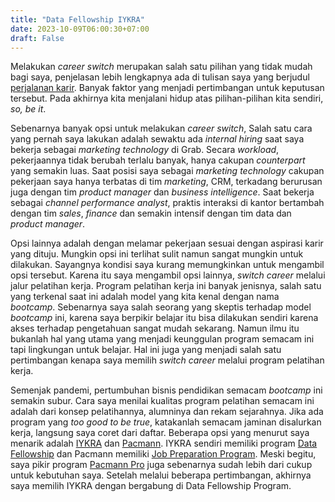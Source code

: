 ```yaml
---
title: "Data Fellowship IYKRA"
date: 2023-10-09T06:00:30+07:00
draft: False
---
```


Melakukan _career switch_ merupakan salah satu pilihan yang tidak mudah bagi saya, penjelasan lebih lengkapnya ada di tulisan saya yang berjudul [perjalanan karir](https://rifqiabidin.github.io/posts/perjalanan-karir/). Banyak faktor yang menjadi pertimbangan untuk keputusan tersebut. Pada akhirnya kita menjalani hidup atas pilihan-pilihan kita sendiri, _so, be it_.

Sebenarnya banyak opsi untuk melakukan _career switch_, Salah satu cara yang pernah saya lakukan adalah sewaktu ada _internal hiring_ saat saya bekerja sebagai _marketing technology_ di Grab. Secara _workload_, pekerjaannya tidak berubah terlalu banyak, hanya cakupan _counterpart_ yang semakin luas. Saat posisi saya sebagai _marketing technology_ cakupan pekerjaan saya hanya terbatas di tim _marketing_, CRM, terkadang berurusan juga dengan tim _product manager_ dan _business intelligence_. Saat bekerja sebagai _channel performance analyst_, praktis interaksi di kantor bertambah dengan tim _sales_, _finance_ dan semakin intensif dengan tim data dan _product manager_.

Opsi lainnya adalah dengan melamar pekerjaan sesuai dengan aspirasi karir yang dituju. Mungkin opsi ini terlihat sulit namun sangat mungkin untuk dilakukan. Sayangnya kondisi saya kurang memungkinkan untuk mengambil opsi tersebut. Karena itu saya mengambil opsi lainnya, _switch career_ melalui jalur pelatihan kerja. Program pelatihan kerja ini banyak jenisnya, salah satu yang terkenal saat ini adalah model yang kita kenal dengan nama _bootcamp_. Sebenarnya saya salah seorang yang skeptis terhadap model _bootcamp_ ini, karena saya berpikir belajar itu bisa dilakukan sendiri karena akses terhadap pengetahuan sangat mudah sekarang. Namun ilmu itu bukanlah hal yang utama yang menjadi keunggulan program semacam ini tapi lingkungan untuk belajar. Hal ini juga yang menjadi salah satu pertimbangan kenapa saya memilih _switch career_ melalui program pelatihan kerja.

Semenjak pandemi, pertumbuhan bisnis pendidikan semacam _bootcamp_ ini semakin subur. Cara saya menilai kualitas program pelatihan semacam ini adalah dari konsep pelatihannya, alumninya dan rekam sejarahnya. Jika ada program yang _too good to be true_, katakanlah semacam jaminan disalurkan kerja, langsung saya coret dari daftar. Beberapa opsi yang menurut saya menarik adalah [IYKRA](https://iykra.com/) dan [Pacmann](https://pacmann.io/). IYKRA sendiri memiliki program [Data Fellowship](https://iykra.com/kelas-data/fellowship) dan Pacmann memiliki [Job Preparation Program](https://pacmann.io/job-preparation-program). Meski begitu, saya pikir program [Pacmann Pro](https://pacmann.io/pacmann-pro) juga sebenarnya sudah lebih dari cukup untuk kebutuhan saya. Setelah melalui beberapa pertimbangan, akhirnya saya memilih IYKRA dengan bergabung di Data Fellowship Program.